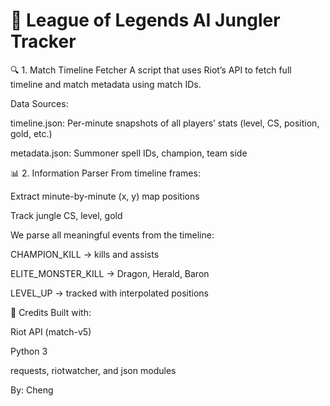 # 🧠 League of Legends AI Jungler Tracker
🔍 1. Match Timeline Fetcher
A script that uses Riot’s API to fetch full timeline and match metadata using match IDs.

Data Sources:

timeline.json: Per-minute snapshots of all players’ stats (level, CS, position, gold, etc.)

metadata.json: Summoner spell IDs, champion, team side

📊 2. Information Parser
From timeline frames:

Extract minute-by-minute (x, y) map positions

Track jungle CS, level, gold

We parse all meaningful events from the timeline:

CHAMPION_KILL → kills and assists

ELITE_MONSTER_KILL → Dragon, Herald, Baron

LEVEL_UP → tracked with interpolated positions

💬 Credits
Built with:

Riot API (match-v5)

Python 3

requests, riotwatcher, and json modules

By: Cheng
